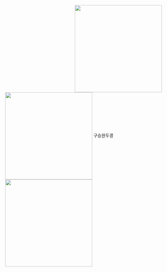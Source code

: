 <img src="./구디.png" align="right" width="280px">
<img src="./구디.png" align="center" width="280px">
<img src="./구디.png" align="left" width="280px">
</h1> 구승완두콩 </h1>
